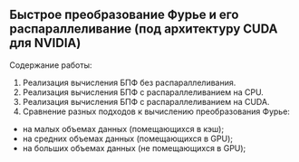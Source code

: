 ## Быстрое преобразование Фурье и его распараллеливание (под архитектуру CUDA для NVIDIA)
Содержание работы:
1. Реализация вычисления БПФ без распараллеливания.
2. Реализация вычисления БПФ с распараллеливанием на CPU.
3. Реализация вычисления БПФ с распараллеливанием на CUDA.
4. Сравнение разных подходов к вычислению преобразования Фурье:
  * на малых объемах данных (помещающихся в кэш);
  * на средних объемах данных (помещающихся в GPU);
  * на больших объемах данных (не помещающихся в GPU);
